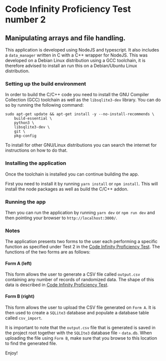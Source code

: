 # Code Infinity Proficiency Test number 2

## Manipulating arrays and file handling.

This application is developed using NodeJS and typescript. It also includes a `data_manager` written in C with a C++ wrapper for NodeJS. This was developed on a Debian Linux distribution using a GCC toolchain, it is therefore advised to install an run this on a Debian/Ubuntu Linux distribution.

### Setting up the build environment

In order to build the C/C++ code you need to install the GNU Compiler Collection (GCC) toolchain as well as the `libsqlite3-dev` library. You can do so by running the following command:

```shell
sudo apt-get update && apt-get install -y --no-install-recommends \
    build-essential \
    python3 \
    libsqlite3-dev \
    git \
    pkg-config
```

To install for other GNU/Linux distributions you can search the internet for instructions on how to do that.

### Installing the application

Once the toolchain is installed you can continue building the app.

First you need to install it by running `yarn install` or `npm install`. This will install the node packages as well as build the C/C++ addon.

### Running the app

Then you can run the application by running `yarn dev` or `npm run dev` and then pointing your browser to `http://localhost:3000/`.

### Notes

The application presents two forms to the user each performing a specific function as specified under Test 2 in the [Code Infinity Proficiency Test](docs/TEST2.md). The functions of the two forms are as follows:

#### Form A (left)

This form allows the user to generate a CSV file called `output.csv` containing any number of records of randomized data. The shape of this data is described in [Code Infinity Proficiency Test](docs/TEST2.md).

#### Form B (right)

This form allows the user to upload the CSV file generated on `Form A`. It is then used to create a `SQLite3` database and populate a database table called `csv_import`.

It is important to note that the `output.csv` file that is generated is saved in the project root together with the `SQLIte3` database file - `data.db`. When uploading the file using `Form B`, make sure that you browse to thís location to find the generated file.

Enjoy!
